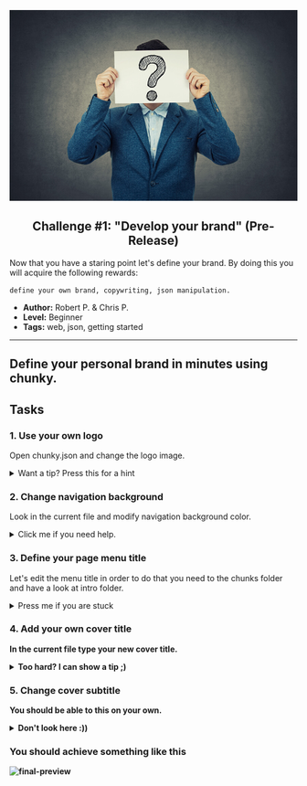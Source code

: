 <p align="center">
  <img src ="../../img/brand.jpg" />
</p>

<p align="center">
  <h2 align="center"> Challenge #1: "Develop your brand" (Pre-Release)</h2>
</p>

Now that you have a staring point let's define your brand.
By doing this you will acquire the following rewards:
```$xslt
define your own brand, copywriting, json manipulation. 
```


* **Author:** Robert P. & Chris P.
* **Level:** Beginner
* **Tags:** web, json, getting started

---
###

## Define your personal brand in minutes using chunky.

## Tasks

### 1. Use your own logo

Open chunky.json and change the logo image.

<details> 
  <summary>Want a tip? Press this for a hint </summary>
  <br />
   <p> Have a look at <b>theme</b> and bellow you should see <b>logoImage</b>. </p>
</details>

### 2. Change navigation background

Look in the current file and modify navigation background color.

<details> 
  <summary>Click me if you need help. </summary>
   <br />
   <p> Look at the <b>navigationColor</b> key </p>
</details>

### 3. Define your page menu title

Let's edit the menu title in order to do that
you need to the chunks folder and have a look
at intro folder.

<details> 
  <summary>Press me if you are stuck</summary>
  <br />
   <p> Open <b>chunk.json<b> file and have a look at the key <b>title<b> from the <b>main</b>. </p>
</details>

### 4. Add your own cover title

In the current file type your new cover title.

<details> 
  <summary>Too hard? I can show a tip ;)</summary>
   <br />
   <p> Look at the <b>cover</b> under that you should have an <b>image</b> key, that is the value you should modify. </p>
</details>

### 5. Change cover subtitle

You should be able to this on your own.

<details> 
  <summary>Don't look here :))</summary>
    <br />
   <p> Look for the <b>subtitle</b> key as you did with the title key </p>
</details>


### You should achieve something like this

![final-preview][final-preview]
 
[final-preview]: ../../img/final-challenge-1.jpg

